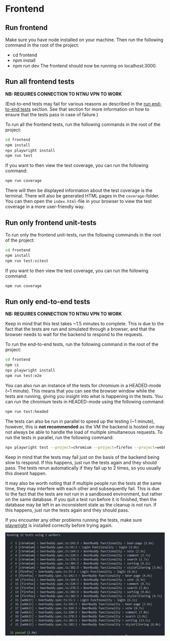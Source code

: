 # Frontend

## Run frontend

Make sure you have node installed on your machine. Then run the following command in the root of the project:

- cd frontend
- npm install
- npm run dev
  The frontend should now be running on localhost:3000.

## Run all frontend tests

**NB: REQUIRES CONNECTION TO NTNU VPN TO WORK**

(End-to-end tests may fail for various reasons as described in the [run end-to-end tests](#run-end-to-end-tests) section. See that section for more information on how to ensure that the tests pass in case of failure.)

To run all the frontend tests, run the following commands in the root of the project:

```bash
cd frontend
npm install
npx playwright install
npm run test
```

If you want to then view the test coverage, you can run the following command:

```bash
npm run coverage
```

There will then be displayed information about the test coverage is the terminal. There will also be generated HTML pages in the `coverage`-folder. You can then open the `index.html`-file in your browser to view the test coverage in a more user-friendly way.

## Run only frontend unit-tests

To run only the frontend unit-tests, run the following commands in the root of the project:

```bash
cd frontend
npm install
npm run test:vitest
```

If you want to then view the test coverage, you can run the following command:

```bash
npm run coverage
```

## Run only end-to-end tests

**NB: REQUIRES CONNECTION TO NTNU VPN TO WORK**

Keep in mind that this test takes ~1.5 minutes to complete. This is due to the fact that the tests are run and simulated through a browser, and that the browser needs to wait for the backend to respond to the requests.

To run the end-to-end tests, run the following command in the root of the project:

```bash
cd frontend
npm ci
npx playwright install
npm run test:e2e
```

You can also run an instance of the tests for chromium in a HEADED-mode (~1 minute). This means that you can see the browser window while the tests are running, giving you insight into what is happening in the tests.
You can run the chromium tests in HEADED-mode using the following command:

```bash
npm run test:headed
```

The tests can also be run in parallel to speed up the testing (~1 minute), however, this is **not recommended** as the VM the backend is hosted on may not always be able to handle the load of multiple simultaneous requests.
To run the tests in parallel, run the following command:

```bash
npx playwright test --project=chromium --project=firefox --project=webkit --workers 2
```

Keep in mind that the tests may fail just on the basis of the backend being slow to respond. If this happens, just run the tests again and they should pass. The tests rerun automatically if they fail up to 2 times, so you usually this doesnt happen.

It may also be worth noting that if multiple people run the tests at the same time, they may interfere with each other and subsequently fail. This is due to the fact that the tests are not run in a sandboxed environment, but rather on the same database. If you quit a test run before it is finished, then the database may be left in an inconsistent state as the cleanup is not run. If this happens, just run the tests again and they should pass.

If you encounter any other problems running the tests, make sure [playwright](https://playwright.dev/docs/intro) is installed correctly before trying again.

![test results](tests/testResults.png)
